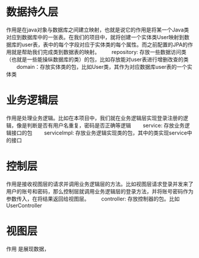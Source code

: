 # 数据持久层
作用是在java对象与数据库之间建立映射，也就是说它的作用是将某一个Java类对应到数据库中的一张表。在我们的项目中，就将创建一个实体类User映射到数据库的user表，表中的每个字段对应于实体类的每个属性。而之前配置的JPA的作用就是帮助我们完成类到数据表的映射。
  repository: 存放一些数据访问类（也就是一些能操纵数据库的类）的包，比如存放能对user表进行增删改查的类
  domain：存放实体类的包，比如User类，其作为对应数据库user表的一个实体类

# 业务逻辑层
作用是处理业务逻辑。比如在本项目中，我们就在业务逻辑层实现登录注册的逻辑，像是判断是否有用户名重复，密码是否正确等逻辑
  service: 存放业务逻辑接口的包
  serviceImpl: 存放业务逻辑实现类的包，其中的类实现service中的接口

# 控制层
作用是接收视图层的请求并调用业务逻辑层的方法。比如视图层请求登录并发来了用户的账号和密码，那么控制层就调用业务逻辑层的登录方法，并将账号密码作为参数传入，在将结果返回给视图层。
  controller: 存放控制器的包。比如UserController

# 视图层
作用
是展现数据，